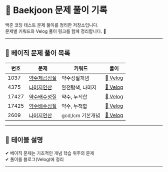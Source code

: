 # 📘 Baekjoon 문제 풀이 기록


백준 코딩 테스트 문제 풀이를 정리한 저장소입니다.  
문제별 키워드와 Velog 풀이 링크를 함께 정리합니다. 🚀



---

## 📌 **베이직 문제 풀이 목록**

| 번호  | 문제 | 키워드 | 풀이 |
|------|------|------|------|
| 1037 | [약수제곱성질](https://www.acmicpc.net/problem/1037) | 약수성질개념 | [🔗 Velog](http://notyet) |
| 4375 | [나머지연산](https://www.acmicpc.net/problem/4375) | 완전탐색, 나머지 | [🔗 Velog](http://notyet) |
| 17427 | [약수배수성질](https://www.acmicpc.net/problem/17427) | 약수, 누적합 | [🔗 Velog](http://notyet) |
| 17425 | [약수배수성질](https://www.acmicpc.net/problem/17425) | 약수, 누적합 | [🔗 Velog](http://notyet) |
| 2609 | [나머지연산](https://www.acmicpc.net/problem/2609) | gcd,lcm 기본개념 | [🔗 Velog](http://notyet) |



---

## 🎯 **테이블 설명**
✔ 베이직 문제는 기초적인 개념 학습 위주의 문제   
✔ 풀이를 블로그(Velog)에 정리  

---
